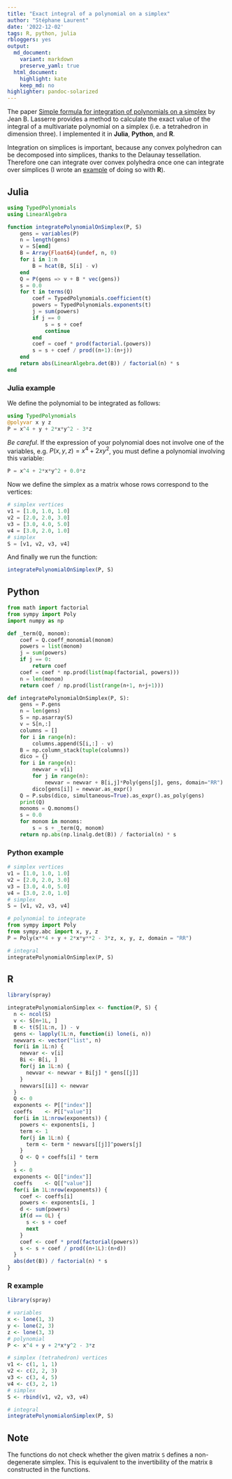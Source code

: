 ```yaml
---
title: "Exact integral of a polynomial on a simplex"
author: "Stéphane Laurent"
date: '2022-12-02'
tags: R, python, julia
rbloggers: yes
output:
  md_document:
    variant: markdown
    preserve_yaml: true
  html_document:
    highlight: kate
    keep_md: no
highlighter: pandoc-solarized
---
```


The paper [Simple formula for integration of polynomials on a
simplex](https://arxiv.org/pdf/1908.06736.pdf) by Jean B. Lasserre
provides a method to calculate the exact value of the integral of a
multivariate polynomial on a simplex (i.e. a tetrahedron in dimension
three). I implemented it in **Julia**, **Python**, and **R**.

Integration on simplices is important, because any convex polyhedron can
be decomposed into simplices, thanks to the Delaunay tessellation.
Therefore one can integrate over convex polyhedra once one can integrate
over simplices (I wrote an
[example](https://laustep.github.io/stlahblog/posts/integralPolyhedron.html)
of doing so with **R**).

## Julia

``` julia
using TypedPolynomials
using LinearAlgebra

function integratePolynomialOnSimplex(P, S)
    gens = variables(P)
    n = length(gens)
    v = S[end]    
    B = Array{Float64}(undef, n, 0)
    for i in 1:n
        B = hcat(B, S[i] - v)
    end
    Q = P(gens => v + B * vec(gens))
    s = 0.0
    for t in terms(Q)
        coef = TypedPolynomials.coefficient(t)
        powers = TypedPolynomials.exponents(t)
        j = sum(powers)
        if j == 0
            s = s + coef
            continue
        end
        coef = coef * prod(factorial.(powers))
        s = s + coef / prod((n+1):(n+j))
    end
    return abs(LinearAlgebra.det(B)) / factorial(n) * s
end
```

### Julia example

We define the polynomial to be integrated as follows:

``` julia
using TypedPolynomials
@polyvar x y z
P = x^4 + y + 2*x*y^2 - 3*z
```

*Be careful*. If the expression of your polynomial does not involve one
of the variables, e.g. $P(x, y, z) = x^4 + 2xy^2$, you must define a
polynomial involving this variable:

``` julia
P = x^4 + 2*x*y^2 + 0.0*z
```

Now we define the simplex as a matrix whose rows correspond to the
vertices:

``` julia
# simplex vertices
v1 = [1.0, 1.0, 1.0] 
v2 = [2.0, 2.0, 3.0] 
v3 = [3.0, 4.0, 5.0] 
v4 = [3.0, 2.0, 1.0]
# simplex
S = [v1, v2, v3, v4]
```

And finally we run the function:

``` julia
integratePolynomialOnSimplex(P, S)
```

## Python

``` python
from math import factorial
from sympy import Poly
import numpy as np

def _term(Q, monom):
    coef = Q.coeff_monomial(monom)
    powers = list(monom)
    j = sum(powers)
    if j == 0:
        return coef
    coef = coef * np.prod(list(map(factorial, powers)))
    n = len(monom)
    return coef / np.prod(list(range(n+1, n+j+1)))

def integratePolynomialOnSimplex(P, S):
    gens = P.gens
    n = len(gens)
    S = np.asarray(S)
    v = S[n,:]
    columns = []
    for i in range(n):
        columns.append(S[i,:] - v)    
    B = np.column_stack(tuple(columns))
    dico = {}
    for i in range(n):
        newvar = v[i]
        for j in range(n):
            newvar = newvar + B[i,j]*Poly(gens[j], gens, domain="RR")
        dico[gens[i]] = newvar.as_expr()
    Q = P.subs(dico, simultaneous=True).as_expr().as_poly(gens)
    print(Q)
    monoms = Q.monoms()
    s = 0.0
    for monom in monoms:
        s = s + _term(Q, monom)
    return np.abs(np.linalg.det(B)) / factorial(n) * s
```

### Python example

``` python
# simplex vertices
v1 = [1.0, 1.0, 1.0] 
v2 = [2.0, 2.0, 3.0] 
v3 = [3.0, 4.0, 5.0] 
v4 = [3.0, 2.0, 1.0]
# simplex
S = [v1, v2, v3, v4]

# polynomial to integrate
from sympy import Poly
from sympy.abc import x, y, z
P = Poly(x**4 + y + 2*x*y**2 - 3*z, x, y, z, domain = "RR")

# integral
integratePolynomialOnSimplex(P, S)
```

## R

``` r
library(spray)

integratePolynomialonSimplex <- function(P, S) {
  n <- ncol(S)
  v <- S[n+1L, ]
  B <- t(S[1L:n, ]) - v
  gens <- lapply(1L:n, function(i) lone(i, n))
  newvars <- vector("list", n)
  for(i in 1L:n) {
    newvar <- v[i]
    Bi <- B[i, ]
    for(j in 1L:n) {
      newvar <- newvar + Bi[j] * gens[[j]]
    }
    newvars[[i]] <- newvar
  }
  Q <- 0
  exponents <- P[["index"]]
  coeffs    <- P[["value"]] 
  for(i in 1L:nrow(exponents)) {
    powers <- exponents[i, ]
    term <- 1
    for(j in 1L:n) {
      term <- term * newvars[[j]]^powers[j] 
    }
    Q <- Q + coeffs[i] * term
  }
  s <- 0
  exponents <- Q[["index"]]
  coeffs    <- Q[["value"]] 
  for(i in 1L:nrow(exponents)) {
    coef <- coeffs[i]
    powers <- exponents[i, ]
    d <- sum(powers)
    if(d == 0L) {
      s <- s + coef
      next
    }
    coef <- coef * prod(factorial(powers))
    s <- s + coef / prod((n+1L):(n+d))
  }
  abs(det(B)) / factorial(n) * s
}
```

### R example

``` r
library(spray)

# variables
x <- lone(1, 3)
y <- lone(2, 3)
z <- lone(3, 3)
# polynomial
P <- x^4 + y + 2*x*y^2 - 3*z

# simplex (tetrahedron) vertices
v1 <- c(1, 1, 1)
v2 <- c(2, 2, 3)
v3 <- c(3, 4, 5)
v4 <- c(3, 2, 1)
# simplex
S <- rbind(v1, v2, v3, v4)

# integral
integratePolynomialonSimplex(P, S)
```

## Note

The functions do not check whether the given matrix `S` defines a
non-degenerate simplex. This is equivalent to the invertibility of the
matrix `B` constructed in the functions.
